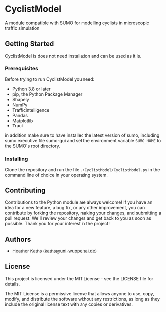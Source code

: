 # CyclistModel

A module compatible with SUMO for modelling cyclists in microscopic traffic simulation

## Getting Started

CyclistModel is does not need installation and can be used as it is.

### Prerequisites

Before trying to run CyclistModel you need:
- Python 3.8 or later
- pip, the Python Package Manager
- Shapely
- NumPy
- Trafficintelligence
- Pandas
- Matplotlib
- Traci

in addition make sure to have installed the latest version of sumo, including sumo executive file sumo-gui and set the environment variable `SUMO_HOME` to the SUMO's root directory.

### Installing

Clone the repository and run the file `./CyclistModel/CyclistModel.py` in the command line of choice in your operating system.

## Contributing

Contributions to the Python module are always welcome! If you have an idea for a new feature, a bug fix, or any other improvement, you can contribute by forking the repository, making your changes, and submitting a pull request. We'll review your changes and get back to you as soon as possible. Thank you for your interest in the project!

## Authors

- Heather Kaths (kaths@uni-wuppertal.de)

## License

This project is licensed under the MIT License - see the LICENSE file for details.

The MIT License is a permissive license that allows anyone to use, copy, modify, and distribute the software without any restrictions, as long as they include the original license text with any copies or derivatives.
